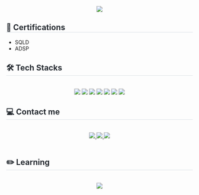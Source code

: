 <div align= "center">
    <img src="https://capsule-render.vercel.app/api?type=soft&color=000000&height=120&text=Gyubuk's%20Git%20Hub&animation=twinkling&fontColor=ff9eea&fontSize=40" />
    </div>
  <h2 style="border-bottom: 1px solid #d8dee4; color: #282d33;"> 📜 Certifications </h2>
  <ul>
    <li>SQLD</li>
    <li>ADSP</li>
  </ul>
  
<div style="text-align: left;">
    <h2 style="border-bottom: 1px solid #d8dee4; color: #282d33;"> 🛠️ Tech Stacks </h2> <br> 
    <div  align= "center"> <img src="https://img.shields.io/badge/HTML5-E34F26?style=for-the-badge&logo=HTML5&logoColor=white">
          <img src="https://img.shields.io/badge/CSS3-1572B6?style=for-the-badge&logo=CSS3&logoColor=white">
          <img src="https://img.shields.io/badge/Javascript-F7DF1E?style=for-the-badge&logo=Javascript&logoColor=white">
          <img src="https://img.shields.io/badge/Python-3776AB?style=for-the-badge&logo=Python&logoColor=white">
          <img src="https://img.shields.io/badge/Django-092E20?style=for-the-badge&logo=Django&logoColor=white">
          <img src="https://img.shields.io/badge/Figma-F24E1E?style=for-the-badge&logo=Figma&logoColor=white">
          <img src="https://img.shields.io/badge/MySQL-4479A1?style=for-the-badge&logo=MySQL&logoColor=white">
          <br/></div>
    </div>
<div style="text-align: left;">
    <h2 style="border-bottom: 1px solid #d8dee4; color: #282d33;"> 💻 Contact me </h2> <br> 
    <div align= "center"> <a href=https://www.instagram.com/gyumin_0321/> <img src="https://img.shields.io/badge/Instagram-E4405F?style=for-the-badge&logo=Instagram&logoColor=white&link=https://www.instagram.com/gyumin_0321/"> </a>
         <a href=https://nanhe.tistory.com/> <img src="https://img.shields.io/badge/Tistory-000000?style=for-the-badge&logo=Tistory&logoColor=white&link=https://nanhe.tistory.com/"> </a>
         <a href=mailto:g1370200@gmail.com> <img src="https://img.shields.io/badge/Gmail-EA4335?style=for-the-badge&logo=Gmail&logoColor=white&link=mailto:g1370200@gmail.com"> </a>
          </div>  <br> 
    <div align= "center">  </div> 
  </div>
  <div style="text-align: left;">
    <h2 style="border-bottom: 1px solid #d8dee4; color: #282d33;"> ✏️ Learning  </h2> <br> 
    <div  align= "center"> <img src="https://img.shields.io/badge/Java-007396?style=for-the-badge&logo=Java&logoColor=white">
          </div>
    </div>
    
    
